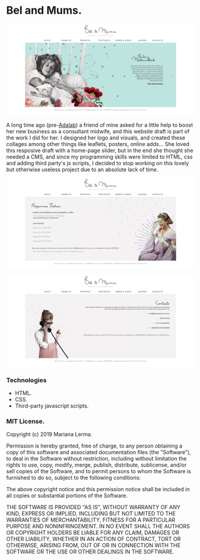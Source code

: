 # Bel and Mums.

![BAM-home](BAM-home.png)

A long time ago (pre-[Adalab](https://adalab.es/)) a friend of mine asked for a little help to boost her new business as a consultant midwife, and this website draft is part of the work I did for her. I designed her logo and visuals, and created these collages among other things like leaflets, posters, online adds...
She loved this resposive draft with a home-page slider, but in the end she thought she needed a CMS, and since my programming skills were limited to HTML, css and adding third party's js scripts, I decided to stop working on this lovely but otherwise useless project due to an absolute lack of time.

![BAM-agenda](BAM-agenda.png)

![BAM-contact](BAM-contact.png)

### Technologies

* HTML.
* CSS.
* Third-party javascript scripts.


### MIT License.

Copyright (c) 2019 Mariana Lerma.

Permission is hereby granted, free of charge, to any person obtaining a copy
of this software and associated documentation files (the "Software"), to deal
in the Software without restriction, including without limitation the rights
to use, copy, modify, merge, publish, distribute, sublicense, and/or sell
copies of the Software, and to permit persons to whom the Software is
furnished to do so, subject to the following conditions:

The above copyright notice and this permission notice shall be included in all
copies or substantial portions of the Software.

THE SOFTWARE IS PROVIDED "AS IS", WITHOUT WARRANTY OF ANY KIND, EXPRESS OR
IMPLIED, INCLUDING BUT NOT LIMITED TO THE WARRANTIES OF MERCHANTABILITY,
FITNESS FOR A PARTICULAR PURPOSE AND NONINFRINGEMENT. IN NO EVENT SHALL THE
AUTHORS OR COPYRIGHT HOLDERS BE LIABLE FOR ANY CLAIM, DAMAGES OR OTHER
LIABILITY, WHETHER IN AN ACTION OF CONTRACT, TORT OR OTHERWISE, ARISING FROM,
OUT OF OR IN CONNECTION WITH THE SOFTWARE OR THE USE OR OTHER DEALINGS IN THE
SOFTWARE.

